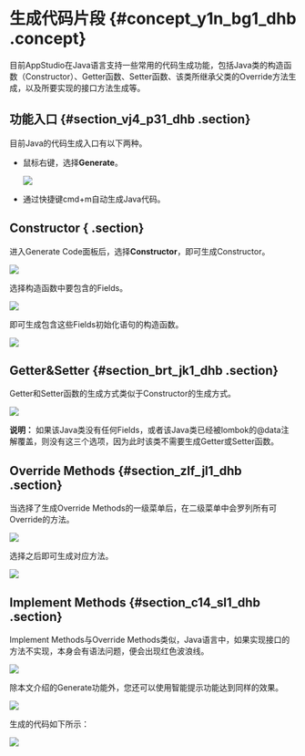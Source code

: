 # 生成代码片段 {#concept_y1n_bg1_dhb .concept}

目前AppStudio在Java语言支持一些常用的代码生成功能，包括Java类的构造函数（Constructor）、Getter函数、Setter函数、该类所继承父类的Override方法生成，以及所要实现的接口方法生成等。

## 功能入口 {#section_vj4_p31_dhb .section}

目前Java的代码生成入口有以下两种。

-   鼠标右键，选择**Generate**。

    ![](http://static-aliyun-doc.oss-cn-hangzhou.aliyuncs.com/assets/img/139470/155417523740896_zh-CN.png)

-   通过快捷键cmd+m自动生成Java代码。

## Constructor { .section}

进入Generate Code面板后，选择**Constructor**，即可生成Constructor。

![](http://static-aliyun-doc.oss-cn-hangzhou.aliyuncs.com/assets/img/139470/155417523740897_zh-CN.png)

选择构造函数中要包含的Fields。

![](http://static-aliyun-doc.oss-cn-hangzhou.aliyuncs.com/assets/img/139470/155417523840898_zh-CN.png)

即可生成包含这些Fields初始化语句的构造函数。

![](http://static-aliyun-doc.oss-cn-hangzhou.aliyuncs.com/assets/img/139470/155417523840899_zh-CN.png)

## Getter&Setter {#section_brt_jk1_dhb .section}

Getter和Setter函数的生成方式类似于Constructor的生成方式。

![](http://static-aliyun-doc.oss-cn-hangzhou.aliyuncs.com/assets/img/139470/155417523840900_zh-CN.png)

**说明：** 如果该Java类没有任何Fields，或者该Java类已经被lombok的@data注解覆盖，则没有这三个选项，因为此时该类不需要生成Getter或Setter函数。

## Override Methods {#section_zlf_jl1_dhb .section}

当选择了生成Override Methods的一级菜单后，在二级菜单中会罗列所有可Override的方法。

![](http://static-aliyun-doc.oss-cn-hangzhou.aliyuncs.com/assets/img/139470/155417523840901_zh-CN.png)

选择之后即可生成对应方法。

![](http://static-aliyun-doc.oss-cn-hangzhou.aliyuncs.com/assets/img/139470/155417523840902_zh-CN.png)

## Implement Methods {#section_c14_sl1_dhb .section}

Implement Methods与Override Methods类似，Java语言中，如果实现接口的方法不实现，本身会有语法问题，便会出现红色波浪线。

![](http://static-aliyun-doc.oss-cn-hangzhou.aliyuncs.com/assets/img/139470/155417523840903_zh-CN.png)

除本文介绍的Generate功能外，您还可以使用智能提示功能达到同样的效果。

![](http://static-aliyun-doc.oss-cn-hangzhou.aliyuncs.com/assets/img/139470/155417523840904_zh-CN.png)

生成的代码如下所示：

![](http://static-aliyun-doc.oss-cn-hangzhou.aliyuncs.com/assets/img/139470/155417523840905_zh-CN.png)

